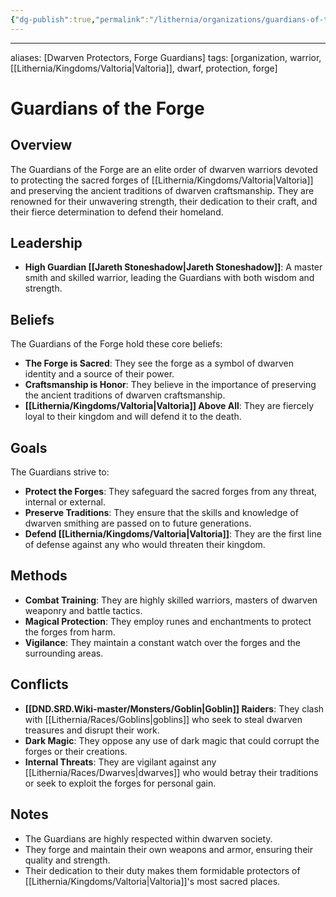```yaml
---
{"dg-publish":true,"permalink":"/lithernia/organizations/guardians-of-the-forge/"}
---
```



---
aliases: [Dwarven Protectors, Forge Guardians]
tags: [organization, warrior, [[Lithernia/Kingdoms/Valtoria\|Valtoria]], dwarf, protection, forge]


# Guardians of the Forge

## Overview

The Guardians of the Forge are an elite order of dwarven warriors devoted to protecting the sacred forges of [[Lithernia/Kingdoms/Valtoria\|Valtoria]] and preserving the ancient traditions of dwarven craftsmanship. They are renowned for their unwavering strength, their dedication to their craft, and their fierce determination to defend their homeland.

## Leadership

* **High Guardian [[Jareth Stoneshadow\|Jareth Stoneshadow]]**: A master smith and skilled warrior, leading the Guardians with both wisdom and strength.

## Beliefs

The Guardians of the Forge hold these core beliefs:

* **The Forge is Sacred**: They see the forge as a symbol of dwarven identity and a source of their power.
* **Craftsmanship is Honor**: They believe in the importance of preserving the ancient traditions of dwarven craftsmanship.
* **[[Lithernia/Kingdoms/Valtoria\|Valtoria]] Above All**: They are fiercely loyal to their kingdom and will defend it to the death.

## Goals

The Guardians strive to:

* **Protect the Forges**: They safeguard the sacred forges from any threat, internal or external.
* **Preserve Traditions**: They ensure that the skills and knowledge of dwarven smithing are passed on to future generations.
* **Defend [[Lithernia/Kingdoms/Valtoria\|Valtoria]]**:  They are the first line of defense against any who would threaten their kingdom.

## Methods

* **Combat Training**:  They are highly skilled warriors, masters of dwarven weaponry and battle tactics.
* **Magical Protection**:  They employ runes and enchantments to protect the forges from harm.
* **Vigilance**: They maintain a constant watch over the forges and the surrounding areas.

## Conflicts

* **[[DND.SRD.Wiki-master/Monsters/Goblin\|Goblin]] Raiders**: They clash with [[Lithernia/Races/Goblins\|goblins]] who seek to steal dwarven treasures and disrupt their work.
* **Dark Magic**: They oppose any use of dark magic that could corrupt the forges or their creations.
* **Internal Threats**: They are vigilant against any [[Lithernia/Races/Dwarves\|dwarves]] who would betray their traditions or seek to exploit the forges for personal gain.

## Notes

*  The Guardians are highly respected within dwarven society.
*  They forge and maintain their own weapons and armor, ensuring their quality and strength.
*  Their dedication to their duty makes them formidable protectors of [[Lithernia/Kingdoms/Valtoria\|Valtoria]]'s most sacred places.
